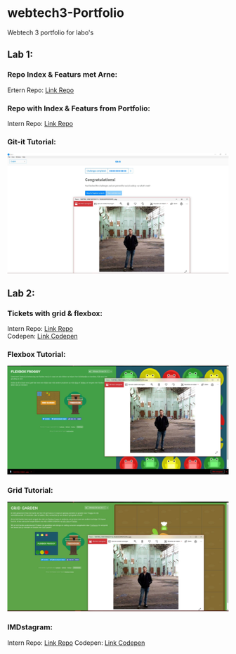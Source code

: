 # webtech3-Portfolio
Webtech 3 portfolio for labo's

## Lab 1:
### Repo Index & Featurs met Arne:
Ertern Repo: [Link Repo](https://github.com/LarsPauwels/2imd-webtech3-lab1.git)

### Repo with Index & Featurs from Portfolio:
Intern Repo: [Link Repo](https://github.com/LarsPauwels/webtech3-Portfolio/tree/master/Lab%201)

### Git-it Tutorial:
![git-it](https://github.com/LarsPauwels/webtech3-Portfolio/blob/master/Lab%201/git-it.jpg)

## Lab 2:
### Tickets with grid & flexbox:
Intern Repo: [Link Repo](https://github.com/LarsPauwels/webtech3-Portfolio/tree/master/Lab%202/tickets)<br/>
Codepen: [Link Codepen](https://codepen.io/larspauwels-the-animator/pen/rRjRKo)

### Flexbox Tutorial:
![Flexbox](https://github.com/LarsPauwels/webtech3-Portfolio/blob/master/Lab%202/flexbox.jpg)

### Grid Tutorial:
![Grid](https://github.com/LarsPauwels/webtech3-Portfolio/blob/master/Lab%202/grid.jpg)

### IMDstagram:
Intern Repo: [Link Repo](https://github.com/LarsPauwels/webtech3-Portfolio/tree/master/Lab%202/IMDstagram)
Codepen: [Link Codepen](https://codepen.io/larspauwels-the-animator/pen/moRgVM)
